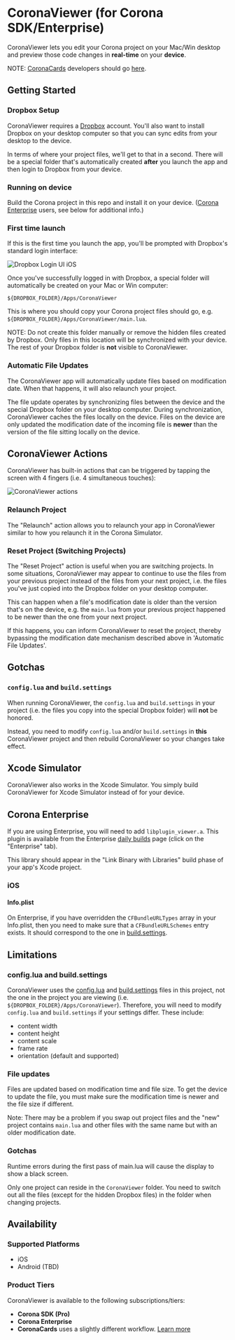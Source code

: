 # CoronaViewer (for Corona SDK/Enterprise)

CoronaViewer lets you edit your Corona project on your Mac/Win desktop and preview those code changes in __real-time__ on your __device__.

NOTE: [CoronaCards](http://coronacards.com) developers should go [here](https://github.com/CoronaCards/CoronaViewer).

## Getting Started

### Dropbox Setup

CoronaViewer requires a [Dropbox](https://db.tt/uQgIqtPN) account. You'll also want to install Dropbox on your desktop computer so that you can sync edits from your desktop to the device.

In terms of where your project files, we'll get to that in a second. There will be a special folder that's automatically created __after__ you launch the app and then login to Dropbox from your device.

### Running on device

Build the Corona project in this repo and install it on your device. ([Corona Enterprise](http://coronalabs.com/products/enterprise/) users, see below for additional info.)

### First time launch

If this is the first time you launch the app, you'll be prompted with Dropbox's standard login interface:

![Dropbox Login UI iOS](README/dropbox-login-ios.png)

Once you've successfully logged in with Dropbox, a special folder will automatically be created on your Mac or Win computer:

	${DROPBOX_FOLDER}/Apps/CoronaViewer

This is where you should copy your Corona project files should go, e.g. `${DROPBOX_FOLDER}/Apps/CoronaViewer/main.lua`.

NOTE: Do not create this folder manually or remove the hidden files created by Dropbox. Only files in this location will be synchronized with your device. The rest of your Dropbox folder is __not__ visible to CoronaViewer.

### Automatic File Updates

The CoronaViewer app will automatically update files based on modification date. When that happens, it will also relaunch your project.

The file update operates by synchronizing files between the device and the special Dropbox folder on your desktop computer. During synchronization, CoronaViewer caches the files locally on the device. Files on the device are only updated the modification date of the incoming file is __newer__ than the version of the file sitting locally on the device.


## CoronaViewer Actions

CoronaViewer has built-in actions that can be triggered by tapping the screen with 4 fingers (i.e. 4 simultaneous touches):

![CoronaViewer actions](README/coronaviewer-actions.png)

### Relaunch Project

The "Relaunch" action allows you to relaunch your app in CoronaViewer similar to how you relaunch it in the Corona Simulator.

### Reset Project (Switching Projects)

The "Reset Project" action is useful when you are switching projects. In some situations, CoronaViewer may appear to continue to use the files from your previous project instead of the files from your next project, i.e. the files you've just copied into the Dropbox folder on your desktop computer.

This can happen when a file's modification date is older than the version that's on the device, e.g. the `main.lua` from your previous project happened to be newer than the one from your next project.

If this happens, you can inform CoronaViewer to reset the project, thereby bypassing the modification date mechanism described above in 'Automatic File Updates'.


## Gotchas

### `config.lua` and `build.settings`

When running CoronaViewer, the `config.lua` and `build.settings` in your project (i.e. the files you copy into the special Dropbox folder) will __not__ be honored.

Instead, you need to modify `config.lua` and/or `build.settings` in __this__ CoronaViewer project and then rebuild CoronaViewer so your changes take effect.


## Xcode Simulator

CoronaViewer also works in the Xcode Simulator. You simply build CoronaViewer for Xcode Simulator instead of for your device.

## Corona Enterprise

If you are using Enterprise, you will need to add `libplugin_viewer.a`. This plugin is available from the Enterprise [daily builds](http://developer.coronalabs.com/downloads/daily-builds) page (click on the "Enterprise" tab).

This library should appear in the "Link Binary with Libraries" build phase of your app's Xcode project.

### iOS

#### Info.plist

On Enterprise, if you have overridden the `CFBundleURLTypes` array in your Info.plist, then you need to make sure that a `CFBundleURLSchemes` entry exists. It should correspond to the one in [build.settings](build.settings).


## Limitations

### config.lua and build.settings

CoronaViewer uses the [config.lua](config.lua) and [build.settings](build.settings) files in this project, not the one in the project you are viewing (i.e. `${DROPBOX_FOLDER}/Apps/CoronaViewer`). Therefore, you will need to modify `config.lua` and `build.settings` if your settings differ. These include:

* content width
* content height
* content scale
* frame rate
* orientation (default and supported)

### File updates

Files are updated based on modification time and file size. To get the device to update the file, you must make sure the modification time is newer and the file size if different.

Note: There may be a problem if you swap out project files and the "new" project contains `main.lua` and other files with the same name but with an older modification date. 

### Gotchas

Runtime errors during the first pass of main.lua will cause the display to show a black screen.

Only one project can reside in the `CoronaViewer` folder. You need to switch out all the files (except for the hidden Dropbox files) in the folder when changing projects.

## Availability

### Supported Platforms

* iOS
* Android (TBD)

### Product Tiers

CoronaViewer is available to the following subscriptions/tiers:

* __Corona SDK (Pro)__
* __Corona Enterprise__
* __CoronaCards__ uses a slightly different workflow. [Learn more](https://github.com/coronacards/CoronaViewer)

